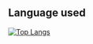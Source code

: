 ## Language used
[![Top Langs](https://github-readme-stats.vercel.app/api/top-langs/?username=thanh2oone)](https://github.com/anuraghazra/github-readme-stats)
